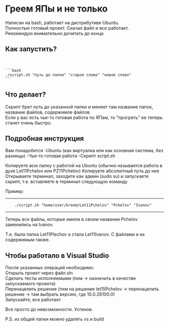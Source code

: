 <h1>Греем ЯПы и не только</h1>
Написан на bash, работает на дистрибутиве Ubuntu. <br>
Полностью готовый проект. Скачал файл и все работает. <br>
Рекомендую внимательно дочитать до конца



<h2>Как запустить?</h2><br>

    ```bash
    ./script.sh "путь до папки" "старое слово" "новое слово"
    ```

<h2>Что делает?</h2>
Скрипт брет путь до указанной папки и меняет там название папок, название файлов, содержимое файлов.<br>
Если у вас есть чья-то готовая работа по ЯПам, то "прогреть" ее теперь станет очень быстро. 

<h2>Подробная инструкция</h2>
Вам понадобится
-Ubuntu (как виртуалка или как основная система, без разницы)
-Чья-то готовая работа
-Скрипт script.sh

Копируете всю папку с работой на Ubuntu (обычно называется работа в духе Let11Pchelov или PZ11Pchelov)
Копируете абсолютный путь до нее
Открываете терминал, заходите как админ (sudo su) и запускаете скрипт, т.e. вставляете в терминал следующую команду

Пример:

---
        ./script.sh "home/user/Greem/Let11Pchelov" "Pchelov" "Ivanov"
---

Теперь все файлы, которые имели в своем названии Pchelov заменились на Ivanov.

Т.е. была папка Let11Plechov а стала Let11Ivanov. С файлами и их содержимым также.

<h2>Чтобы работало в Visual Studio</h2>
После указанных операций необходимо: <br>
Открыть проект через файл.sln <br>
Сделать тесты исполняемыми (пкм -> назначить в качестве запускаемого проекта)<br>
Перенацелить решение (пкм на решение let15Pchelov -> перенацелить решение -> там выбрать версию, где 10.0.26100.0)<br>
Запускайте, все работает

Все просто до невозможности. Успехов.


P.S. из общей папки можно удалять vs и build
